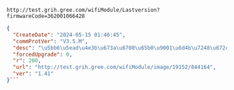 `http://test.grih.gree.com/wifiModule/Lastversion?firmwareCode=362001066428`

```json
{
  "CreateDate": "2024-05-15 01:40:45",
  "commProtVer": "V3.5.M",
  "desc": "\u5bb6\u5ead\u4e3b\u673a\u6700\u65b0\u9001\u6d4b\u7248\u672c\uff0c\u8d1f\u8d23\u4eba\uff1a\u4ee3\u660e\u822a",
  "forcedUpgrade": 0,
  "r": 200,
  "url": "http://test.grih.gree.com/wifiModule/image/19152/844164",
  "ver": "1.41"
}```